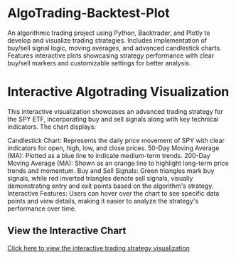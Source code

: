 # AlgoTrading-Backtest-Plot
An algorithmic trading project using Python, Backtrader, and Plotly to develop and visualize trading strategies. Includes implementation of buy/sell signal logic, moving averages, and advanced candlestick charts. Features interactive plots showcasing strategy performance with clear buy/sell markers and customizable settings for better analysis.

# Interactive Algotrading Visualization
This interactive visualization showcases an advanced trading strategy for the SPY ETF, incorporating buy and sell signals along with key technical indicators. The chart displays:

Candlestick Chart: Represents the daily price movement of SPY with clear indicators for open, high, low, and close prices.
50-Day Moving Average (MA): Plotted as a blue line to indicate medium-term trends.
200-Day Moving Average (MA): Shown as an orange line to highlight long-term price trends and momentum.
Buy and Sell Signals: Green triangles mark buy signals, while red inverted triangles denote sell signals, visually demonstrating entry and exit points based on the algorithm's strategy.
Interactive Features: Users can hover over the chart to see specific data points and view details, making it easier to analyze the strategy's performance over time.

## View the Interactive Chart
<a href="https://kchun716.github.io/AlgoTrading-Backtest-Plot/advanced_trading_strategy_chart.html" target="_blank">Click here to view the interactive trading strategy visualization</a>
